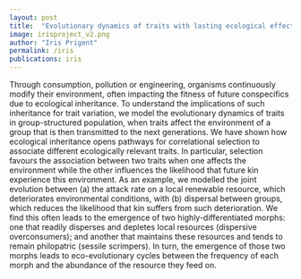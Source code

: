 ```yaml
---
layout: post
title:  "Evolutionary dynamics of traits with lasting ecological effects"
image: irisproject_v2.png
author: "Iris Prigent"
permalink: /iris
publications: iris
---
```

Through consumption, pollution or engineering, organisms continuously modify their environment, often impacting the fitness of future conspecifics due to ecological inheritance. To understand the implications of such inheritance for trait variation, we model the evolutionary dynamics of traits in group-structured population, when traits affect the environment of a group that is then transmitted to the next generations. 
We have shown how ecological inheritance opens pathways for correlational selection to associate different ecologically relevant traits. In particular, selection favours the association between two traits when one affects the environment while the other influences the likelihood that future kin experience this environment. As an example, we modelled the joint evolution between (a) the attack rate on a local renewable resource, which deteriorates environmental conditions, with (b) dispersal between groups, which reduces the likelihood that kin suffers from such deterioration. We find this often leads to the emergence of two highly-differentiated morphs: one that readily disperses and depletes local resources (dispersive overconsumers); and another that maintains these resources and tends to remain philopatric (sessile scrimpers). In turn, the emergence of those two morphs leads to eco-evolutionary cycles between the frequency of each morph and the abundance of the resource they feed on.
